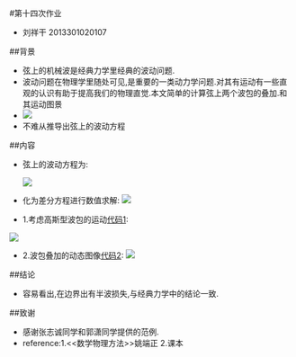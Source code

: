 #第十四次作业
- 刘祥干 2013301020107

##背景
- 弦上的机械波是经典力学里经典的波动问题.
- 波动问题在物理学里随处可见,是重要的一类动力学问题.对其有运动有一些直观的认识有助于提高我们的物理直觉.本文简单的计算弦上两个波包的叠加.和其运动图景
- ![](https://github.com/computationalphysics2013301020107/computationalphysics_N2013301020107/blob/master/chapter6/%E5%9B%BE%E7%89%871.png)
- 不难从推导出弦上的波动方程

##内容
- 弦上的波动方程为:
                                                                                                                            
    ![](https://github.com/computationalphysics2013301020107/computationalphysics_N2013301020107/blob/master/chapter6/%E6%96%B9%E7%A8%8B1.png)

- 化为差分方程进行数值求解:
    ![](https://github.com/computationalphysics2013301020107/computationalphysics_N2013301020107/blob/master/chapter6/%E6%96%B9%E7%A8%8B2.png)
                 
- 1.考虑高斯型波包的运动[代码1](https://github.com/computationalphysics2013301020107/computationalphysics_N2013301020107/blob/master/chapter6/14.3.py):

 ![](https://github.com/computationalphysics2013301020107/computationalphysics_N2013301020107/blob/master/chapter6/14.3.png)
            
- 2.波包叠加的动态图像[代码2](https://github.com/computationalphysics2013301020107/computationalphysics_N2013301020107/blob/master/chapter6/14.1.py):
![](https://github.com/computationalphysics2013301020107/computationalphysics_N2013301020107/blob/master/chapter6/14.1.gif)


##结论
- 容易看出,在边界出有半波损失,与经典力学中的结论一致.

##致谢
- 感谢张志诚同学和郭潇同学提供的范例.
- reference:1.<<数学物理方法>>姚端正
            2.课本
